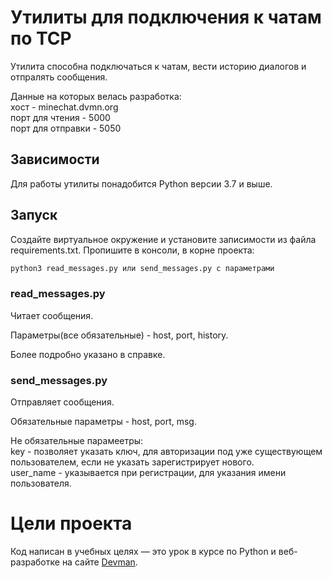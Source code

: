 # Утилиты для подключения к чатам по TCP

Утилита способна подключаться к чатам, вести историю диалогов и отпралять сообщения.  

Данные на которых велась разработка:  
хост - minechat.dvmn.org  
порт для чтения - 5000  
порт для отправки - 5050


## Зависимости

Для работы утилиты понадобится Python версии 3.7 и выше.



## Запуск
Создайте виртуальное окружение и установите записимости из файла requirements.txt. 
Пропишите в консоли, в корне проекта:

```bash
python3 read_messages.py или send_messages.py с параметрами
```

### read_messages.py
Читает сообщения.

Параметры(все обязательные) - host, port, history.  

Более подробно указано в справке.

### send_messages.py
Отправляет сообщения.

Обязательные параметры - host, port, msg.

Не обязательные парамеетры:  
key - позволяет указать ключ, для авторизации под уже существующем пользователем, если не указать зарегистрирует нового.   
user_name - указывается при регистрации, для указания имени пользователя.


# Цели проекта

Код написан в учебных целях — это урок в курсе по Python и веб-разработке на сайте [Devman](https://dvmn.org).

